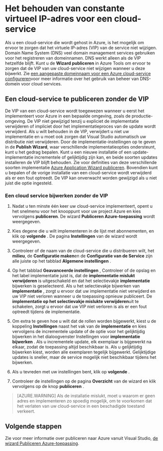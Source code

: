 <properties
   pageTitle="Het behouden van constante virtueel IP-adres voor een cloud service | Microsoft Azure"
   description="Leren om ervoor te zorgen dat het virtuele IP-adres (VIP) van uw Azure cloud-service niet wijzigen."
   services="visual-studio-online"
   documentationCenter="na"
   authors="TomArcher"
   manager="douge"
   editor="" />
<tags
   ms.service="multiple"
   ms.devlang="dotnet"
   ms.topic="article"
   ms.tgt_pltfrm="na"
   ms.workload="multiple"
   ms.date="08/15/2016"
   ms.author="tarcher" />

# <a name="how-to-retain-a-constant-virtual-ip-address-for-a-cloud-service"></a>Het behouden van constante virtueel IP-adres voor een cloud-service

Als u een cloud-service die wordt gehost in Azure, is het mogelijk om ervoor te zorgen dat het virtuele IP-adres (VIP) van de service niet wijzigen. Domain Name System (DNS) veel domain management services gebruiken voor het registreren van domeinnamen. DNS werkt alleen als de VIP hetzelfde blijft. Kunt u de **Wizard publiceren** in Azure Tools om ervoor te zorgen dat de VIP van uw cloud-service niet wijzigen wanneer u deze bijwerkt. Zie [een aangepaste domeinnaam voor een Azure cloud-service configureren](./cloud-services/cloud-services-custom-domain-name.md)voor meer informatie over het gebruik van beheer van DNS-domein voor cloud services.

## <a name="publishing-a-cloud-service-without-changing-its-vip"></a>Een cloud-service te publiceren zonder de VIP

De VIP van een cloud-service wordt toegewezen wanneer u eerst het implementeert voor Azure in een bepaalde omgeving, zoals de productie-omgeving. De VIP niet gewijzigd tenzij u expliciet de implementatie verwijderen of impliciet door het implementatieproces van de update wordt verwijderd. Als u wilt behouden in de VIP, verwijdert u niet uw implementatie en u moet ook zorgen dat Visual Studio automatisch uw distributie niet verwijderen. Door de implementatie-instellingen op te geven in de **Publish Wizard**, waar verschillende implementatieopties ondersteunt, kunt u het gedrag bepalen. Kunt u een nieuwe installatie of een update-implementatie incrementele of gelijktijdig zijn kan, en beide soorten updates installeren de VIP blijft behouden. Zie voor definities van deze verschillende soorten implementatie [Azure Application Wizard publiceren](vs-azure-tools-publish-azure-application-wizard.md).  Bovendien kunt u bepalen of de vorige installatie van een cloud-service wordt verwijderd als er een fout optreedt. De VIP kan onverwacht worden gewijzigd als u niet juist die optie ingesteld.

### <a name="to-update-a-cloud-service-without-changing-its-vip"></a>Een cloud service bijwerken zonder de VIP

1. Nadat u ten minste één keer uw cloud-service implementeert, opent u het snelmenu voor het knooppunt voor uw project Azure en kies vervolgens **publiceren**. De wizard **Publiceren Azure-toepassing** wordt weergegeven.

1. Kies degene die u wilt implementeren in de lijst met abonnementen, en klik op **volgende** . De pagina **Instellingen** van de wizard wordt weergegeven.

1. Controleer of de naam van de cloud-service die u distribueren wilt, het **milieu**, de **Configuratie maken**en de **Configuratie van de Service** zijn alle juiste op het tabblad **Algemene instellingen** .

1. Op het tabblad **Geavanceerde instellingen** , Controleer of de opslag en het label implementatie juist is, dat de **implementatie mislukt verwijderen** is uitgeschakeld en dat het selectievakje **implementatie** bijwerken is geselecteerd. Als u het selectievakje bijwerken van **implementatie** , zorgt u ervoor dat uw implementatie niet verwijderd en uw VIP niet verloren wanneer u de toepassing opnieuw publiceert. De **implementatie op het selectievakje mislukte verwijderen**uit te schakelen, zorgt u ervoor dat uw VIP niet verloren is als er een fout optreedt tijdens de implementatie.

1. Om extra te geven hoe u wilt dat de rollen worden bijgewerkt, kiest u de koppeling **Instellingen** naast het vak van de **implementatie** en kies vervolgens de incrementele update of de optie voor het gelijktijdig bijwerken in het dialoogvenster Instellingen voor **implementatie bijwerken** . Als u incrementele update, elk exemplaar is bijgewerkt na elkaar, zodat de toepassing altijd beschikbaar is. Als u gelijktijdig bijwerken kiest, worden alle exemplaren tegelijk bijgewerkt. Gelijktijdige updates is sneller, maar de service mogelijk niet beschikbaar tijdens het bijwerken.

1. Als u tevreden met uw instellingen bent, klik op **volgende** .

1. Controleer de instellingen op de pagina **Overzicht** van de wizard en klik vervolgens op de knop **publiceren** .

  >[AZURE.WARNING] Als de installatie mislukt, moet u waarom er geen adres en implementeren zo spoedig mogelijk, om te voorkomen dat het verlaten van uw cloud-service in een beschadigde toestand verkeert.

## <a name="next-steps"></a>Volgende stappen

Zie voor meer informatie over publiceren naar Azure vanuit Visual Studio, [de wizard Publiceren Azure-toepassing](vs-azure-tools-publish-azure-application-wizard.md).
